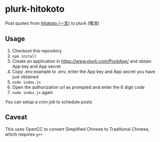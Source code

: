 # plurk-hitokoto

Post quotes from [hitokoto (一言)](https://hitokoto.cn) to plurk (噗浪)

## Usage

1. Checkout this repository
2. `npm install`
3. Create an application in https://www.plurk.com/PlurkApp/ and obtain App key and App secret
4. Copy .env.example to .env, enter the App key and App secret you have just obtained
5. `node index.js`
6. Open the authorization url as prompted and enter the 6 digit code
7. `node index.js` again

You can setup a cron job to schedule posts

## Caveat

This uses OpenCC to convert Simplified Chinese to Traditional Chinese, which requires `g++`
